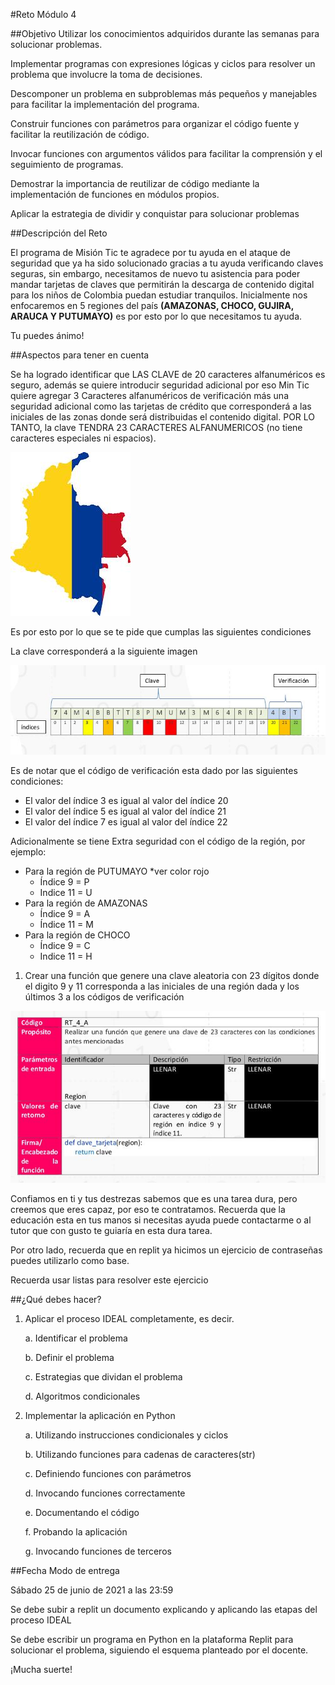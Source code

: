 #Reto Módulo 4

##Objetivo
Utilizar los conocimientos adquiridos durante las semanas para solucionar problemas.

Implementar programas con expresiones lógicas y ciclos para resolver un problema que
involucre la toma de decisiones.

Descomponer un problema en subproblemas más pequeños y manejables para facilitar la
implementación del programa.

Construir funciones con parámetros para organizar el código fuente y facilitar la
reutilización de código.

Invocar funciones con argumentos válidos para facilitar la comprensión y el seguimiento de
programas.

Demostrar la importancia de reutilizar de código mediante la implementación de funciones
en módulos propios.

Aplicar la estrategia de dividir y conquistar para solucionar problemas


##Descripción del Reto

El programa de Misión Tic te agradece por tu ayuda en el ataque de seguridad que ya ha
sido solucionado gracias a tu ayuda verificando claves seguras, sin embargo, necesitamos
de nuevo tu asistencia para poder mandar tarjetas de claves que permitirán la descarga de
contenido digital para los niños de Colombia puedan estudiar tranquilos. Inicialmente nos
enfocaremos en 5 regiones del país __(AMAZONAS, CHOCO, GUJIRA, ARAUCA Y PUTUMAYO)__
es por esto por lo que necesitamos tu ayuda.

Tu puedes ánimo!

##Aspectos para tener en cuenta

Se ha logrado identificar que LAS CLAVE de 20 caracteres alfanuméricos es seguro, además se
quiere introducir seguridad adicional por eso Min Tic quiere agregar 3 Caracteres alfanuméricos de
verificación más una seguridad adicional como las tarjetas de crédito que corresponderá a las
iniciales de las zonas donde será distribuidas el contenido digital. POR LO TANTO, la clave TENDRA
23 CARACTERES ALFANUMERICOS (no tiene caracteres especiales ni espacios).

![Colombia_img](Colombia.jpg)

Es por esto por lo que se te pide que cumplas las siguientes condiciones

La clave corresponderá a la siguiente imagen

![image_2](image_2.jpeg)

Es de notar que el código de verificación esta dado por las siguientes condiciones:

* El valor del índice 3 es igual al valor del índice 20
* El valor del índice 5 es igual al valor del índice 21
* El valor del índice 7 es igual al valor del índice 22

Adicionalmente se tiene Extra seguridad con el código de la región, por ejemplo:

* Para la región de PUTUMAYO *ver color rojo
    * Índice 9 = P
    * Indice 11 = U
* Para la región de AMAZONAS
    * Índice 9 = A
    * Índice 11 = M
* Para la región de CHOCO
    * Índice 9 = C
    * Indice 11 = H

1. Crear una función que genere una clave aleatoria con 23 dígitos donde el digito 9 y
11 corresponda a las iniciales de una región dada y los últimos 3 a los códigos de
verificación

![image_3](image_3.jpeg)

Confiamos en ti y tus destrezas sabemos que es una tarea dura, pero creemos que eres
capaz, por eso te contratamos. Recuerda que la educación esta en tus manos si necesitas
ayuda puede contactarme o al tutor que con gusto te guiaría en esta dura tarea.

Por otro lado, recuerda que en replit ya hicimos un ejercicio de contraseñas puedes
utilizarlo como base.

Recuerda usar listas para resolver este ejercicio

##¿Qué debes hacer?
1. Aplicar el proceso IDEAL completamente, es decir.

    a. Identificar el problema

    b. Definir el problema

    c. Estrategias que dividan el problema

    d. Algoritmos condicionales

2. Implementar la aplicación en Python

    a. Utilizando instrucciones condicionales y ciclos

    b. Utilizando funciones para cadenas de caracteres(str)
    
    c. Definiendo funciones con parámetros

    d. Invocando funciones correctamente
    
    e. Documentando el código

    f. Probando la aplicación

    g. Invocando funciones de terceros

##Fecha Modo de entrega

Sábado 25 de junio de 2021 a las 23:59

Se debe subir a replit un documento explicando y aplicando las etapas del proceso IDEAL

Se debe escribir un programa en Python en la plataforma Replit para solucionar el problema,
siguiendo el esquema planteado por el docente.

¡Mucha suerte!
